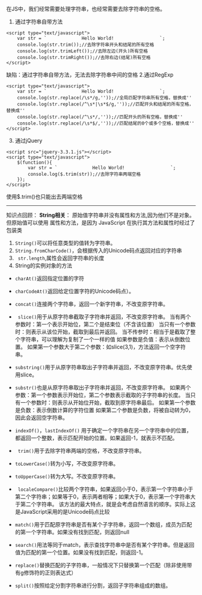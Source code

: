 在JS中，我们经常需要处理字符串，也经常需要去除字符串的空格。
1. 通过字符串自带方法
```
<script type="text/javascript">
	var str = `             Hello World!                 `;
	console.log(str.trim());//去除字符串开头和结尾的所有空格
	console.log(str.trimLeft());//去除左边(开头)所有空格
	console.log(str.trimRight());//去除右边(结尾)所有空格
</script>
```
缺陷：通过字符串自带方法，无法去除字符串中间的空格
2.通过RegExp
```
<script type="text/javascript">
	var str = `             Hello World!                 `;
	console.log(str.replace(/\s*/g,''));//全局匹配字符串所有空格，替换成''
	console.log(str.replace(/^\s*|\s*$/g,''));//匹配开头和结尾的所有空格，替换成''
	console.log(str.replace(/^\s*/,''));//匹配开头的所有空格，替换成''
	console.log(str.replace(/\s*$/,''));//匹配结尾的0个或多个空格，替换成''
</script>
```
3. 通过jQuery
```
<script src="jquery-3.3.1.js"></script>
<script type="text/javascript">
	$(function(){
		var str = `             Hello World!                 `;
		console.log($.trim(str));//去除字符串两端空格
	});
</script>
```
使用$.trim()也只能出去两端空格
***
知识点回顾：
**String相关**：
原始值字符串并没有属性和方法,因为他们不是对象。但原始值可以使用 属性和方法，是因为 JavaScript 在执行其方法和属性时经过了包装类
1. `String()`可以将任意类型的值转为字符串。
2. `String.fromCharCode()`，会根据传入的Unicode码点返回对应的字符串
3. ` str.length`,属性会返回字符串的长度
4.  String的实例对象的方法
- `charAt()`返回指定位置的字符

- `charCodeAt()`返回给定位置字符的Unicode码点）。

- `concat()`连接两个字符串，返回一个新字符串，不改变原字符串。

- ` slice()`用于从原字符串截取子字符串并返回，不改变原字符串。
当有两个参数时：第一个表示开始位，第二个是结束位（不含该位置）
当只有一个参数时：则表示从该位开始，截取到最后并返回。
当不传参时：相当于是截取了整个字符串，可以理解为复制了一个一样的值
如果参数是负值：表示从倒数位置。
如果第一个参数大于第二个参数：如slice(3,1)，方法返回一个空字符串。

- `substring()`用于从原字符串取出子字符串并返回，不改变原字符串。优先使用slice。

- `substr()`也是从原字符串取出子字符串并返回，不改变原字符串。
如果两个参数：第一个参数表示开始位，第二个参数表示截取的子字符串的长度。
当只有一个参数时：则表示从开始位开始，截取到原字符串最后。
如果第一个参数是负数：表示倒数计算的字符位置
如果第二个参数是负数，将被自动转为0，因此会返回空字符串。

- `indexOf()`，`lastIndexOf()`
用于确定一个字符串在另一个字符串中的位置，都返回一个整数，表示匹配开始的位置。如果返回-1，就表示不匹配。

- ` trim()`用于去除字符串两端的空格，不改变原字符串。

- `toLowerCase()`转为小写，不改变原字符串。

- `toUpperCase()`转为大写。不改变原字符串。

- ` localeCompare()`比较两个字符串，如果返回小于0，表示第一个字符串小于第二个字符串；如果等于0，表示两者相等；如果大于0，表示第一个字符串大于第二个字符串。
该方法的最大特点，就是会考虑自然语言的顺序。实际上这是JavaScript采用的是Unicode码点比较

- `match()`用于匹配原字符串是否有某个子字符串，返回一个数组，成员为匹配的第一个字符串。如果没有找到匹配，则返回null

- `search()`用法等同于match，表示查找字符串中是否有某个字符串。但是返回值为匹配的第一个位置。如果没有找到匹配，则返回-1。

- `replace()`替换匹配的子字符串，一般情况下只替换第一个匹配（除非使用带有g修饰符的正则表达式）

- `split()`按照给定分割字符串进行分割，返回子字符串组成的数组。

